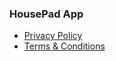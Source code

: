 ### HousePad App
* [Privacy Policy](privacy-policy.md)
* [Terms & Conditions](terms-and-conditions.md)
